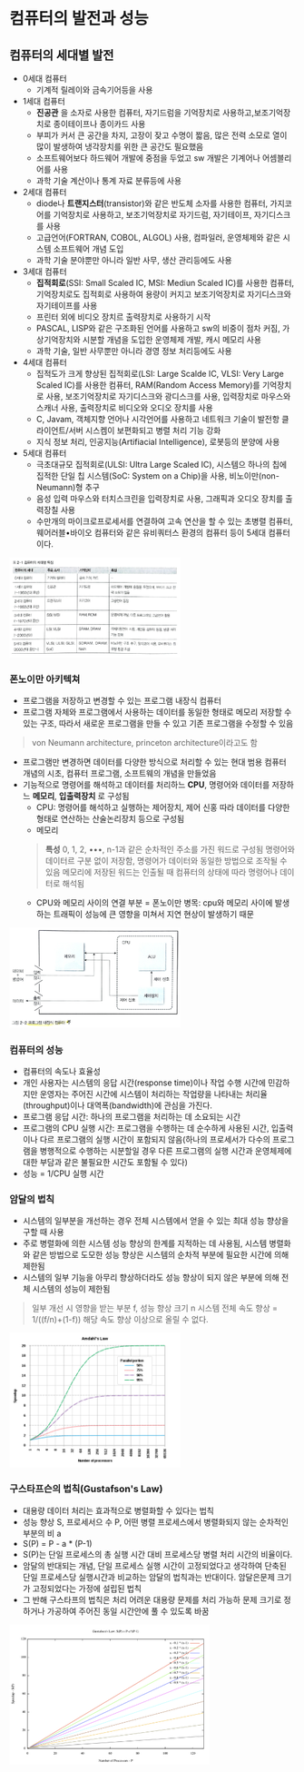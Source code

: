 컴퓨터의 발전과 성능
===============

컴퓨터의 세대별 발전
-------------

- 0세대 컴퓨터 
    - 기계적 릴레이와 금속기어등을 사용
- 1세대 컴퓨터 
    - __진공관__ 을 소자로 사용한 컴퓨터, 자기드럼을 기억장치로 사용하고,보조기억장치로 종이테이프나 종이카드 사용
    - 부피가 커서 큰 공간을 차지, 고장이 잦고 수명이 짧음, 많은 전력 소모로 열이 많이 발생하여 냉각장치를 위한 큰 공간도 필요했음
    - 소프트웨어보다 하드웨어 개발에 중점을 두었고 sw 개발은 기계어나 어셈블리어를 사용
    - 과학 기술 계산이나 통계 자료 분류등에 사용
- 2세대 컴퓨터 
    - diode나 __트랜지스터__(transistor)와 같은 반도체 소자를 사용한 컴퓨터, 가지코어를 기억장치로 사용하고, 보조기억장치로 자기드럼, 자기테이프, 자기디스크를 사용
    - 고급언어(FORTRAN, COBOL, ALGOL) 사용, 컴파일러, 운영체제와 같은 시스템 소프트웨어 개념 도입
    - 과학 기술 분야뿐만 아니라 일반 사무, 생산 관리등에도 사용
- 3세대 컴퓨터
    - __집적회로__(SSI: Small Scaled IC, MSI: Mediun Scaled IC)를 사용한 컴퓨터, 기억장치로도 집적회로 사용하여 용량이 커지고 보조기억장치로 자기디스크와 자기테이프를 사용
    - 프린터 외에 비디오 장치르 출력장치로 사용하기 시작
    - PASCAL, LISP와 같은 구조화된 언어를 사용하고 sw의 비중이 점차 커짐, 가상기억장치와 시분할 개념을 도입한 운영체제 개발, 캐시 메모리 사용
    - 과학 기술, 일반 사무뿐만 아니라 경영 정보 처리등에도 사용
- 4세대 컴퓨터
    - 집적도가 크게 향상된 집적회로(LSI: Large Scalde IC, VLSI: Very Large Scaled IC)를 사용한 컴퓨터, RAM(Random Access Memory)를 기억장치로 사용, 보조기억장치로 자기디스크와 광디스크를 사용, 입력장치로 마우스와 스캐너 사용, 출력장치로 비디오와 오디오 장치를 사용
    - C, Javam, 객체지향 언어나 시각언어를 사용하고 네트워크 기술이 발전항 클라이언트/서버 시스켐이 보편화되고 병렬 처리 기능 강화
    - 지식 정보 처리, 인공지능(Artifiacial Intelligence), 로봇등의 분양에 사용
- 5세대 컴퓨터
    - 극초대규모 집적회로(ULSI: Ultra Large Scaled IC), 시스템으 하나의 칩에 집적한 단일 칩 시스템(SoC: System on a Chip)을 사용, 비노이만(non-Neumann)형 추구
    - 음성 입력 마우스와 터치스크린을 입력장치로 사용, 그래픽과 오디오 장치를 출력장칠 사용
    - 수만개의 마이크로프로세서를 연결하여 고속 연산을 할 수 있는 초병렬 컴퓨터, 웨어러블•바이오 컴퓨터와 같은 유비쿼터스 환경의 컴퓨터 등이 5세대 컴퓨터이다.
<img src = "./imgs/computer_generation.png"  width="60%" height="40%">

### 폰노이만 아키텍쳐
- 프로그램을 저장하고 변경할 수 있는 프로그램 내장식 컴퓨터
- 프로그램 자체와 프로그램에서 사용하는 데이터를 동일한 형태로 메모리 저장할 수 있는 구조, 따라서 새로운 프로그램을 만들 수 있고 기존 프로그램을 수정할 수 있음
> von Neumann architecture, princeton architecture이라고도 함
- 프로그램만 변경하면 데이터를 다양한 방식으로 처리할 수 있는 현대 범용 컴퓨터 개념의 시초, 컴퓨터 프로그램, 소프트웨의 개념을 만들었음
- 기능적으로 명령어를 해석하고 데이터를 처리하느 __CPU__, 명령어와 데이터를 저장하느 __메모리__, __입출력장치__ 로 구성됨
    - CPU: 명령어를 해석하고 실행하는 제어장치, 제어 신홍 따라 데이터를 다양한 형태로 연산하는 산술논리장치 등으로 구성됨
    - 메모리
    > __특성__
    > 0, 1, 2, •••, n-1과 같은 순차적인 주소를 가진 워드로 구성됨
    > 명령어와 데이터르 구분 없이 저장함, 명령어가 데이터와 동일한 방법으로 조작될 수 있음
    > 메모리에 저장된 워드는 인출될 때 컴퓨터의 상태에 따라 명령어나 데이터로 해석됨
    - CPU와 메모리 사이의 연결 부분 = 폰노이만 병목: cpu와 메모리 사이에 발생하는 트래픽이 성능에 큰 영향을 미쳐서 지연 현상이 발생하기 때문
<img src = "./imgs/pro_com.png"  width="60%" height="40%">


### 컴퓨터의 성능
- 컴퓨터의 속도나 효율성
- 개인 사용자는 시스템의 응답 시간(response time)이나 작업 수행 시간에 민감하지만 운영자는 주어진 시간에 시스템이 처리하는 작업량을 나타내는 처리율(throughput)이나 대역폭(bandwidth)에 관심을 가진다.
- 프로그램 응답 시간: 하나의 프로그램을 처리하는 데 소요되는 시간
- 프로그램의 CPU 실행 시간: 프로그램을 수행하는 데 순수하게 사용된 시간, 입출력이나 다르 프로그램의 실행 시간이 포함되지 않음(하나의 프로세서가 다수의 프로그램을 병행적으로 수행하는 시분할일 경우 다른 프로그램의 실행 시간과 운영체제에 대한 부담과 같은 불필요한 시간도 포함될 수 있다)
- 성능 = 1/CPU 실행 시간

### 암달의 법칙
- 시스템의 일부분을 개선하는 경우 전체 시스템에서 얻을 수 있는 최대 성능 향상을 구할 때 사용
- 주로 병렬화에 의한 시스템 성능 향상의 한계를 지적하는 데 사용됨, 시스템 병렬화와 같은 방법으로 도모한 성능 향상은 시스템의 순차적 부분에 필요한 시간에 의해 제한됨
- 시스템의 일부 기능을 아무리 향상하더라도 성능 향상이 되지 않은 부분에 의해 전체 시스템의 성능이 제한됨
> 일부 개선 시 영향을 받는 부분 f, 성능 향상 크기 n
> 시스템 전체 속도 향상 = 1/((f/n)+(1-f))
> 해당 속도 향상 이상으로 올릴 수 없다.
<img src = "./imgs/AmdahlsLaw.png"  width="60%" height="40%">

### 구스타프슨의 법칙(Gustafson's Law)
- 대용량 데이터 처리는 효과적으로 병렬화할 수 있다는 법칙
- 성능 향상 S, 프로세서으 수 P, 어떤 병렬 프로세스에서 병렬화되지 않는 순차적인 부분의 비 a
- S(P) = P - a * (P-1)
- S(P)는 단일 프로세스의 총 실행 시간 대비 프로세스당 병렬 처리 시간의 비율이다.
- 암달의 반대되는 개념, 단일 프로세스 실행 시간이 고정되었다고 생각하여 단축된 단일 프로세스당 실행시간과 비교하는 암달의 법칙과는 반대이다. 암달은문제 크기가 고정되었다는 가정에 설립된 법칙
- 그 반해 구스타프의 법칙은 처리 어려운 대용량 문제를 처리 가능하 문제 크기로 정하거나 가공하여 주어진 동일 시간안에 풀 수 있도록 바꿈
<img src = "./imgs/Gustafson.png"  width="70%" height="50%">



